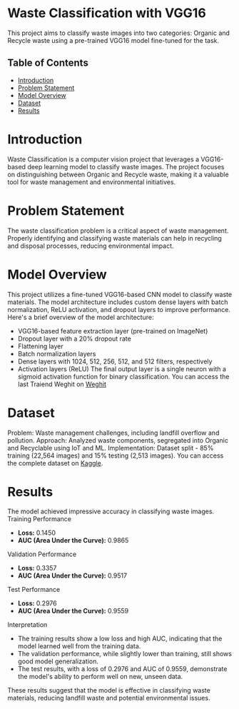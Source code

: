 # Waste Classification with VGG16

This project aims to classify waste images into two categories: Organic and Recycle waste using a pre-trained VGG16 model fine-tuned for the task.

## Table of Contents
- [Introduction](#introduction)
- [Problem Statement](#ProblemStatement)
- [Model Overview](#ModelOverview)
- [Dataset](#Dataset)
- [Results](#Results)

# Introduction

Waste Classification is a computer vision project that leverages a VGG16-based deep learning model to classify waste images. The project focuses on distinguishing between Organic and Recycle waste, making it a valuable tool for waste management and environmental initiatives.

# Problem Statement

The waste classification problem is a critical aspect of waste management. Properly identifying and classifying waste materials can help in recycling and disposal processes, reducing environmental impact.

# Model Overview

This project utilizes a fine-tuned VGG16-based CNN model to classify waste materials. The model architecture includes custom dense layers with batch normalization, ReLU activation, and dropout layers to improve performance. Here's a brief overview of the model architecture:

- VGG16-based feature extraction layer (pre-trained on ImageNet)
- Dropout layer with a 20% dropout rate
- Flattening layer
- Batch normalization layers
- Dense layers with 1024, 512, 256, 512, and 512 filters, respectively
- Activation layers (ReLU)
The final output layer is a single neuron with a sigmoid activation function for binary classification.
You can access the last Traiend Weghit on <a href="https://drive.google.com/file/d/1wKwE6cZ2NBds73MqQcX8cLRqLCrKRiZO/view?usp=sharing" target="blank">Weghit</a>
# Dataset
Problem: Waste management challenges, including landfill overflow and pollution.
Approach: Analyzed waste components, segregated into Organic and Recyclable using IoT and ML.
Implementation: Dataset split - 85% training (22,564 images) and 15% testing (2,513 images).
You can access the complete dataset on <a href="https://www.kaggle.com/datasets/techsash/waste-classification-data" target="blank">Kaggle</a>.


# Results
The model achieved impressive accuracy in classifying waste images. 
 Training Performance
- **Loss:** 0.1450
- **AUC (Area Under the Curve):** 0.9865

 Validation Performance
- **Loss:** 0.3357
- **AUC (Area Under the Curve):** 0.9517

Test Performance
- **Loss:** 0.2976
- **AUC (Area Under the Curve):** 0.9559

Interpretation
- The training results show a low loss and high AUC, indicating that the model learned well from the training data.
- The validation performance, while slightly lower than training, still shows good model generalization.
- The test results, with a loss of 0.2976 and AUC of 0.9559, demonstrate the model's ability to perform well on new, unseen data.

These results suggest that the model is effective in classifying waste materials, reducing landfill waste and potential environmental issues.






